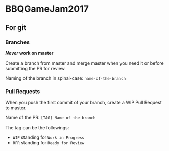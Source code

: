 # BBQGameJam2017

## For git

### Branches

**_Never_ work on master**

Create a branch from master and merge master when you need it or before submitting the PR for review.

Naming of the branch in spinal-case: `name-of-the-branch`

### Pull Requests

When you push the first commit of your branch, create a WIP Pull Request to master.

Name of the PR: `[TAG] Name of the branch`

The tag can be the followings:
* `WIP` standing for `Work in Progress`
* `RFR` standing for `Ready for Review`
